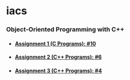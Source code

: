 # iacs

### Object-Oriented Programming with C++
- #### [Assignment 1 (C Programs): #10](./Assignment_1_PratyaySarkar)
- #### [Assignment 2 (C++ Programs): #6](./Assignment_2_PratyaySarkar)
- #### [Assignment 3 (C++ Programs): #4](./Assignment_3_PratyaySarkar)
